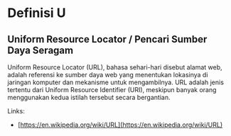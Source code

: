 # Definisi U

## Uniform Resource Locator / Pencari Sumber Daya Seragam

Uniform Resource Locator (URL), bahasa sehari-hari disebut alamat web, adalah referensi ke sumber daya web yang menentukan lokasinya di jaringan komputer dan mekanisme untuk mengambilnya.
URL adalah jenis tertentu dari Uniform Resource Identifier (URI), meskipun banyak orang menggunakan kedua istilah tersebut secara bergantian.

Links:

- [https://en.wikipedia.org/wiki/URL](https://en.wikipedia.org/wiki/URL)

